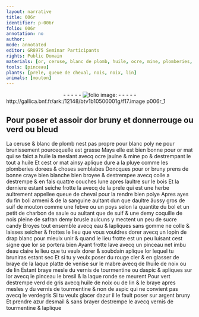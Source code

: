 ```yaml
---
layout: narrative
title: 006r
identifier: p-006r
folio: 006r
annotation: no
author:
mode: annotated
editor: GR8975 Seminar Participants
rights: Public Domain
materials: [or, ceruse, blanc de plomb, huile, ocre, mine, plomberies, craye, colle a destrempe, bois, prele, queue de cheval, boli armeni, sanguine, suif de mouton, febve, poys, bol, charbon de saule, suif, safran, sucre candy, eau, gomme, colle, rouge cler, laque platte de venise, mabre, huile de noix, de lin, tourmentine, aspic, bresil, laque ronde, verd de gris, lin, verdegris, azur, argent, azur desmail]
tools: [pinceau]
plants: [prele, queue de cheval, nois, noix, lin]
animals: [mouton]
---
```


<div class="folio" align="center">- - - - - <a href="http://gallica.bnf.fr/ark:/12148/btv1b10500001g/f17.image" target="_blank"><img src="https://cu-mkp.github.io/2017-workshop-edition/assets/photo-icon.png" alt="folio image: " style="display:inline-block; margin-bottom:-3px;"/></a> - - - - - </div> http://gallica.bnf.fr/ark:/12148/btv1b10500001g/f17.image  p006r_1 

## Pour poser et assoir d<span class="m">or</span> bruny et donnerrouge ou verd ou bleud

 
 La <span class="m">ceruse</span> & <span class="m">blanc de plomb</span> nest pas propre pour blanc poly ne pour brunissement pourcequelle est grasse Mays elle est bien bonne pour <span class="m">or</span> mat qui se faict a <span class="m">huile</span> la meslant avecq <span class="m">ocre</span> jaulne & <span class="m">mine</span> po & destrempant le tout a <span class="m">huile</span> Et cest <span class="m">or</span> mat ainsy aplique dure a la pluye comme les <span class="m">plomberies</span> dorees & choses semblabes Doncques pour <span class="m">or</span> bruny prens de bonne <span class="m">craye</span> bien blanche bien broyee & destrempee avecq <span class="m">colle a destrempe</span> & en fais quattre couches lune apres laultre sur le <span class="m">bois</span> Et la derniere estant seiche frotte la avecq de la <span class="m"><span class="pa">prele</span></span> qui est une herbe aultrement appellee <span class="m"><span class="pa">queue de cheval</span></span> pour la rendre bien polye Apres ayes du fin <span class="m">boli <span class="pl">armeni</span></span> & de la <span class="m">sanguine</span> aultant dun que daultre âussy gros de <span class="m">suif de <span class="al">mouton</span></span> comme une <span class="m">febve</span> ou un <span class="m">poys</span> selon la quantite du <span class="m">bol</span> et un petit de <span class="m">charbon de saule</span> ou aultant que de <span class="m">suif</span> & une demy <span class="ms">coquille de <span class="pa">nois</span></span> pleine de <span class="m">safran</span> demy brusle aulcuns y mectent un peu de <span class="m">sucre candy</span> Broyes tout ensemble avecq <span class="m">eau</span> & lapliques sans <span class="m">gomme</span> ne <span class="m">colle</span> & laisses seicher & frottes le lieu que vous vouldres dorer avecq un lopin de drap blanc pour mieulx unir & quand le lieu frotte est un peu luisant cest signe que l<span class="m">or</span> se portera bien Ayant frotte lave avecq un <span class="tl">pinceau</span> net imbu d<span class="m">eau</span> claire le lieu que tu veulx dorer & soubdain aplique l<span class="m">or</span> lequel tu bruniras estant sec Et si tu y veulx poser du <span class="m">rouge cler</span> & en glasser de braye de la <span class="m">laque platte de <span class="pl">venise</span></span> sur le <span class="m">mabre</span> avecq de l<span class="m">huile de <span class="pa">noix</span></span> ou <span class="m">de <span class="pa">lin</span></span> Estant braye mesle du vernis de <span class="m">tourmentine</span> ou d<span class="m">aspic</span> & apliques sur l<span class="m">or</span> avecq le <span class="tl">pinceau</span> le <span class="m">bresil</span> & la <span class="m">laque ronde</span> se meurent Pour vert destrempe <span class="m">verd de gris</span> avecq <span class="m">huile de noix</span> ou de <span class="m">lin</span> & le braye apres mesles y du vernis de <span class="m">tourmentine</span> & non de <span class="m">aspic</span> qui ne convient pas avecq le <span class="m">verdegris</span> Si tu veulx glacer d<span class="m">azur</span> il le fault poser sur <span class="m">argent</span> bruny Et prendre <span class="m">azur desmail</span> & sans brayer destrempe le avecq vernis de <span class="m">tourmentine</span> & laplique 
 